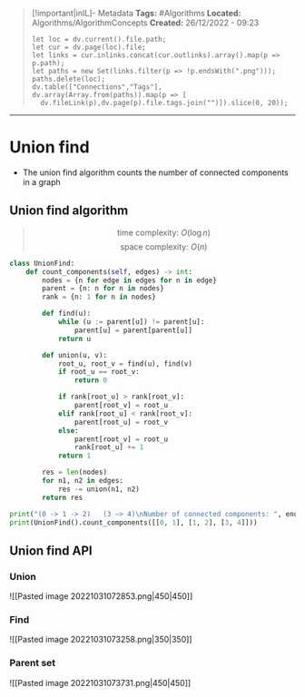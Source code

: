 > [!important|inIL]- Metadata
> **Tags:** #Algorithms 
> **Located:** Algorithms/AlgorithmConcepts
> **Created:** 26/12/2022 - 09:23
> ```dataviewjs
>let loc = dv.current().file.path;
>let cur = dv.page(loc).file;
>let links = cur.inlinks.concat(cur.outlinks).array().map(p => p.path);
>let paths = new Set(links.filter(p => !p.endsWith(".png")));
>paths.delete(loc);
>dv.table(["Connections","Tags"], dv.array(Array.from(paths)).map(p => [
>   dv.fileLink(p),dv.page(p).file.tags.join("")]).slice(0, 20));
> ```

___
# Union find
- The union find algorithm counts the number of connected components in a graph 
## Union find algorithm 
>$$\text{time complexity: }O(\log n)$$
>$$\text{space complexity: } O(n)$$

```python
class UnionFind:
    def count_components(self, edges) -> int:
        nodes = {n for edge in edges for n in edge}
        parent = {n: n for n in nodes}
        rank = {n: 1 for n in nodes}

        def find(u):
            while (u := parent[u]) != parent[u]:
                parent[u] = parent[parent[u]]
            return u

        def union(u, v):
            root_u, root_v = find(u), find(v)
            if root_u == root_v:
                return 0

            if rank[root_u] > rank[root_v]:
                parent[root_v] = root_u
            elif rank[root_u] < rank[root_v]:
                parent[root_u] = root_v
            else:
                parent[root_v] = root_u
                rank[root_u] += 1
            return 1

        res = len(nodes)
        for n1, n2 in edges:
            res -= union(n1, n2)
        return res

print("(0 -> 1 -> 2)   (3 –> 4)\nNumber of connected components: ", end="")
print(UnionFind().count_components([[0, 1], [1, 2], [3, 4]]))
```
## Union find API 
### Union
![[Pasted image 20221031072853.png|450|450]]

### Find 
![[Pasted image 20221031073258.png|350|350]]

### Parent set 
![[Pasted image 20221031073731.png|450|450]]